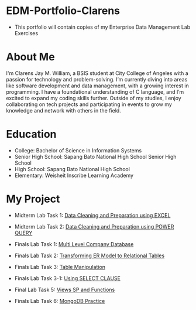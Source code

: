 # EDM-Portfolio-Clarens 
- This portfolio will contain copies of my Enterprise Data Management Lab Exercises
# About Me
I'm Clarens Jay M. William, a BSIS student at City College of Angeles with a passion for technology and problem-solving. I’m currently diving into areas like software development and data management, with a growing interest in programming. I have a foundational understanding of C language, and I’m excited to expand my coding skills further. Outside of my studies, I enjoy collaborating on tech projects and participating in events to grow my knowledge and network with others in the field.
# Education
* College: Bachelor of Science in Information Systems
* Senior High School: Sapang Bato National High School Senior High School
* High School: Sapang Bato National High School
* Elementary: Weisheit Inscribe Learning Academy
# My Project
* Midterm Lab Task 1: [Data Cleaning and Preparation using EXCEL](https://github.com/Clarens19/EDM-Portfolio-Clarens-/tree/main/Midterm%20Lab1)
* Midterm Lab Task 2: [Data Cleaning and Preparation using POWER QUERY](https://github.com/Clarens19/EDM-Portfolio-Clarens-/tree/main/Midterm%20Lab%202)
* Finals Lab Task 1: [Multi Level Company Database](https://github.com/Clarens19/EDM-Portfolio-Clarens-/tree/main/Finals%20Task%201)
* Finals Lab Task 2: [Transforming ER Model to Relational Tables](https://github.com/Clarens19/EDM-Portfolio-Clarens-/tree/main/Finals%20Task%202)
* Finals Lab Task 3: [Table Manipulation](https://github.com/Clarens19/EDM-Portfolio-Clarens-/tree/main/Final%20Lab%20Task%203)
* Finals Lab Task 3-1: [Using SELECT CLAUSE](https://github.com/Clarens19/EDM-Portfolio-Clarens-/tree/main/Finals%20Task%203-1)
* Final Lab Task 5: [Views SP and Functions](Clarens19/EDM-Portfolio-Clarens-/tree/main/Final%20Task%205%20/Images)


* Finals Lab Task 6: [ MongoDB Practice](/Clarens19/EDM-Portfolio-Clarens-/tree/main/Final%20Task%206%20/)
